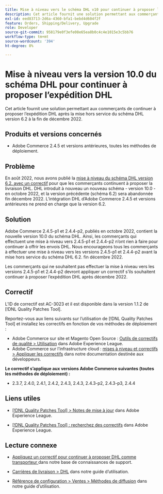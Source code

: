 ```yaml
---
title: Mise à niveau vers le schéma DHL v10 pour continuer à proposer l’expédition DHL
description: Cet article fournit une solution permettant aux commerçants de continuer à proposer l’expédition DHL après la mise à niveau du schéma DHL 6.2 en décembre 2022, en effectuant une mise à niveau vers le schéma 10.0 ou en appliquant le correctif AC-3023.
exl-id: eed83713-2d6a-4360-bfa1-bebd4d604f2f
feature: Orders, Shipping/Delivery, Upgrade
role: Developer
source-git-commit: 958179e0f3efe08e65ea8b0c4c4e1015e3c5bb76
workflow-type: tm+mt
source-wordcount: '394'
ht-degree: 0%

---
```


# Mise à niveau vers la version 10.0 du schéma DHL pour continuer à proposer l’expédition DHL

Cet article fournit une solution permettant aux commerçants de continuer à proposer l’expédition DHL après la mise hors service du schéma DHL version 6.2 à la fin de décembre 2022.

## Produits et versions concernés

* Adobe Commerce 2.4.5 et versions antérieures, toutes les méthodes de déploiement.

## Problème

En août 2022, nous avons publié la [mise à niveau du schéma DHL version 6.2. avec un correctif](https://experienceleague.adobe.com/docs/commerce-knowledge-base/kb/troubleshooting/miscellaneous/adobe-commerce-dhl-upgrade-patch.html) pour que les commerçants continuent à proposer la livraison DHL. DHL introduit à nouveau un nouveau schéma - version 10.0 - en octobre 2022, et la version précédente (schéma 6.2) sera abandonnée fin décembre 2022. L’intégration DHL d’Adobe Commerce 2.4.5 et versions antérieures ne prend en charge que la version 6.2.

## Solution

Adobe Commerce 2.4.5-p1 et 2.4.4-p2, publiés en octobre 2022, contient la nouvelle version 10.0 du schéma DHL. Ainsi, les commerçants qui effectuent une mise à niveau vers 2.4.5-p1 et 2.4.4-p2 n’ont rien à faire pour continuer à offrir les envois DHL. Nous encourageons tous les commerçants à effectuer une mise à niveau vers les versions 2.4.5-p1 et 2.4.4-p2 avant la mise hors service du schéma DHL 6.2. fin décembre 2022.

Les commerçants qui ne souhaitent pas effectuer la mise à niveau vers les versions 2.4.5-p1 et 2.4.4-p2 devront appliquer un correctif s’ils souhaitent continuer à proposer l’expédition DHL après décembre 2022.

## Correctif

L’ID de correctif est AC-3023 et il est disponible dans la version 1.1.2 de [!DNL Quality Patches Tool].

Reportez-vous aux liens suivants sur l’utilisation de [!DNL Quality Patches Tool] et installez les correctifs en fonction de vos méthodes de déploiement :

* Adobe Commerce sur site et Magento Open Source : [Outils de correctifs de qualité > Utilisation](https://experienceleague.adobe.com/docs/commerce-operations/tools/quality-patches-tool/usage.html) dans Adobe Experience League.
* Adobe Commerce sur l’infrastructure cloud : [mises à niveau et correctifs > Appliquer les correctifs](https://devdocs.magento.com/cloud/project/project-patch.html) dans notre documentation destinée aux développeurs.

**Le correctif s’applique aux versions Adobe Commerce suivantes (toutes les méthodes de déploiement) :**

* 2.3.7, 2.4.0, 2.4.1, 2.4.2, 2.4.3, 2.4.3, 2.4.3-p2, 2.4.3-p3, 2.4.4

## Liens utiles

* [[!DNL Quality Patches Tool] > Notes de mise à jour](https://experienceleague.adobe.com/docs/commerce-operations/tools/quality-patches-tool/release-notes.html) dans Adobe Experience League.

* [[!DNL Quality Patches Tool] : recherchez des correctifs](https://experienceleague.adobe.com/tools/commerce-quality-patches/index.html) dans Adobe Experience League.

## Lecture connexe

* [Appliquez un correctif pour continuer à proposer DHL comme transporteur ](https://experienceleague.adobe.com/docs/commerce-knowledge-base/kb/troubleshooting/miscellaneous/adobe-commerce-dhl-upgrade-patch.html) dans notre base de connaissances de support.

* [Carrières de livraison > DHL](https://experienceleague.adobe.com/docs/commerce-admin/stores-sales/delivery/shipping-carriers/dhl.html) dans notre guide d’utilisation.
* [Référence de configuration > Ventes > Méthodes de diffusion](https://experienceleague.adobe.com/docs/commerce-admin/config/sales/delivery-methods.html) dans notre guide d’utilisation.
